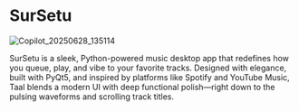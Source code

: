 # SurSetu

![Copilot_20250628_135114](https://github.com/user-attachments/assets/aa0d8dee-40d3-4825-b57c-fafa02893895)

SurSetu is a sleek, Python-powered music desktop app that redefines how you queue, play, and vibe to your favorite tracks. Designed with elegance, built with PyQt5, and inspired by platforms like Spotify and YouTube Music, Taal blends a modern UI with deep functional polish—right down to the pulsing waveforms and scrolling track titles.
